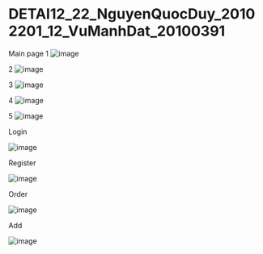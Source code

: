 # DETAI12_22_NguyenQuocDuy_20102201_12_VuManhDat_20100391
Main page
1
![image](https://github.com/user-attachments/assets/06fa1fd7-aed4-4c31-9ed2-13168d9512bf)






2
![image](https://github.com/user-attachments/assets/d647fa56-8d07-424d-85a5-ff67ff15e435)






3
![image](https://github.com/user-attachments/assets/890cfba3-26a2-493a-9c3d-90d998cc5200)






4
![image](https://github.com/user-attachments/assets/5c1decdf-0108-42f9-9d50-4fcb22880159)






5
![image](https://github.com/user-attachments/assets/87aca4de-d1df-4c71-adcf-68947af17730)





Login

![image](https://github.com/user-attachments/assets/5904c04e-bbad-4ad1-a6bf-0ecb77d0ea34)











Register

![image](https://github.com/user-attachments/assets/dd7029de-6a28-47e8-b33e-04b2c28843cd)









Order

![image](https://github.com/user-attachments/assets/20ccd90d-6a62-42bd-9e31-f95aaeee173e)


Add



![image](https://github.com/user-attachments/assets/bd2896a4-ccdb-4a50-b5ce-bb3a07933790)
